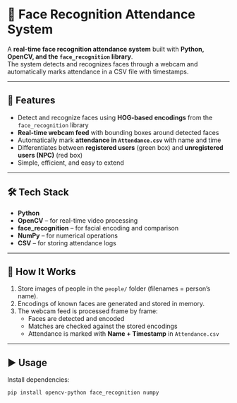 # 📸 Face Recognition Attendance System

A **real-time face recognition attendance system** built with **Python, OpenCV, and the `face_recognition` library**.  
The system detects and recognizes faces through a webcam and automatically marks attendance in a CSV file with timestamps.

---

## 🚀 Features
- Detect and recognize faces using **HOG-based encodings** from the `face_recognition` library  
- **Real-time webcam feed** with bounding boxes around detected faces  
- Automatically mark **attendance in `Attendance.csv`** with name and time  
- Differentiates between **registered users** (green box) and **unregistered users (NPC)** (red box)  
- Simple, efficient, and easy to extend  

---

## 🛠️ Tech Stack
- **Python**  
- **OpenCV** – for real-time video processing  
- **face_recognition** – for facial encoding and comparison  
- **NumPy** – for numerical operations  
- **CSV** – for storing attendance logs  

---

## 📂 How It Works
1. Store images of people in the `people/` folder (filenames = person’s name).  
2. Encodings of known faces are generated and stored in memory.  
3. The webcam feed is processed frame by frame:
   - Faces are detected and encoded  
   - Matches are checked against the stored encodings  
   - Attendance is marked with **Name + Timestamp** in `Attendance.csv`  

---

## ▶️ Usage

Install dependencies:

```bash
pip install opencv-python face_recognition numpy
